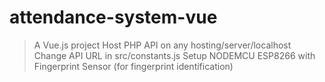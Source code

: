 # attendance-system-vue

> A Vue.js project
> Host PHP API on any hosting/server/localhost
> Change API URL in src/constants.js
> Setup NODEMCU ESP8266 with Fingerprint Sensor (for fingerprint identification)